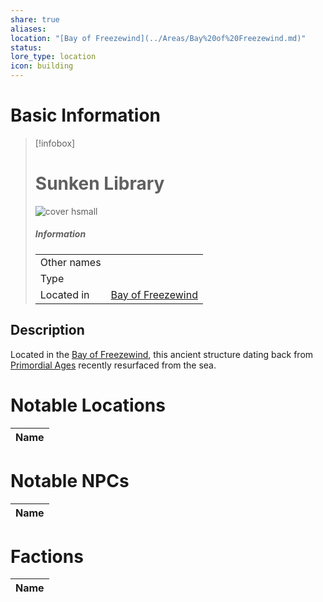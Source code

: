 ```yaml
---
share: true
aliases: 
location: "[Bay of Freezewind](../Areas/Bay%20of%20Freezewind.md)"
status: 
lore_type: location
icon: building
---
```

# Basic Information
> [!infobox]
> # Sunken Library
> ![cover hsmall](insertimage.png)
> ##### Information
> |   |  |
> | ---- | ---- |
> | Other names | |
> | Type | 
> | Located in | [Bay of Freezewind](../Areas/Bay%20of%20Freezewind.md)|
## Description
Located in the [Bay of Freezewind](../Areas/Bay%20of%20Freezewind.md), this ancient structure dating back from [Primordial Ages](../../Lore/Eons%20and%20Ages/Primordial%20Ages.md) recently resurfaced from the sea.

# Notable Locations
| Name |
| ---- |

# Notable NPCs
| Name |
| ---- |

# Factions
| Name |
| ---- |
